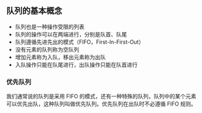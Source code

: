 ## 队列的基本概念
- 队列也是一种操作受限的列表
- 队列的操作可以在两端进行，分别是队首、队尾
- 队列遵循先进先出的模式（FIFO，First-In-First-Out）
- 没有元素的队列称为空队列
- 增加元素称为入队，移出元素称为出队
- 入队操作只能在队尾进行，出队操作只能在队首进行
### 优先队列
我们通常说的队列是采用 FIFO 的模式，还有一种特殊的队列，队列中的某个元素可以优先出队，这种队列叫做优先队列。优先队列在出队时不必遵循 FIFO 规则。
